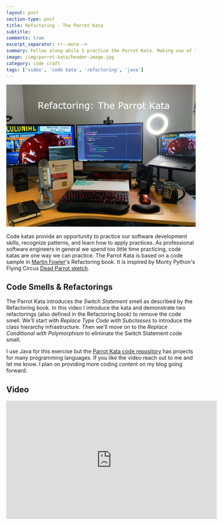 ```yaml
---
layout: post
section-type: post
title: Refactoring - The Parrot Kata
subtitle: 
comments: true
excerpt_separator: <!--more-->
summary: Follow along while I practice the Parrot Kata. Making use of two refactorings introduced in Martin Fowler's book Refactoring to eliminate the Switch Statement code smell.
image: /img/parrot-kata/header-image.jpg
category: code craft
tags: ['video', 'code kata', 'refactoring', 'java']
---
```


<img src="/img/parrot-kata/header-image.jpg" alt="The Parrot Kata" class="img-responsive" />

Code katas provide an opportunity to practice our software development skills, recognize patterns, and learn how to apply practices. As professional software engineers in general we spend too little time practicing, code katas are one way we can practice. The Parrot Kata is based on a code sample in [Martin Fowler](https://martinfowler.com/)'s Refactoring book. It is inspired by Monty Python's Flying Circus [Dead Parrot sketch](https://en.wikipedia.org/wiki/Dead_Parrot_sketch).
<!--more-->

## Code Smells & Refactorings

The Parrot Kata introduces the _Switch Statement_ smell as described by the Refactoring book. In this video I introduce the kata and demonstrate two refactorings (also defined in the Refactoring book) to remove the code smell. We'll start with _Replace Type Code with Subclasses_ to introduce the class hierarchy infrastructure. Then we'll move on to the _Replace Conditional with Polymorphism_ to eliminate the Switch Statement code smell. 

I use Java for this exercise but the [Parrot Kata code repository](https://github.com/emilybache/Parrot-Refactoring-Kata) has projects for many programming languages. If you like the video reach out to me and let me know. I plan on providing more coding content on my blog going forward. 

## Video 

<iframe width="560" height="315" src="https://www.youtube.com/embed/dzO0eM1pVds" title="YouTube video player" frameborder="0" allow="accelerometer; autoplay; clipboard-write; encrypted-media; gyroscope; picture-in-picture" allowfullscreen></iframe>


